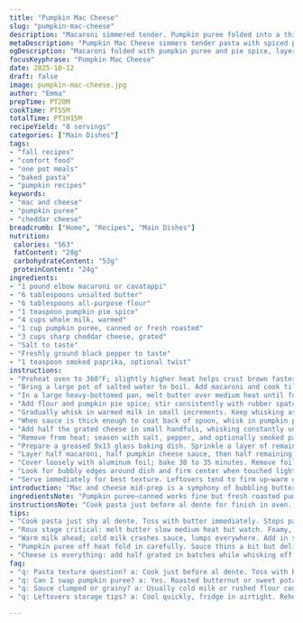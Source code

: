 ```yaml
---
title: "Pumpkin Mac Cheese"
slug: "pumpkin-mac-cheese"
description: "Macaroni simmered tender. Pumpkin puree folded into a thickened roux scented with warm pie spice. Cheese melted gradually into the sauce until glossy. Baked in layers with extra cheese to create a bubbly golden crust. Nutty, creamy, with a subtle sweetness. Eight servings. One pot pasta, one sauce pan, one baking dish. Oven heat brings it all together with a toasted cheesy top. Pumpkin substituted for a smoother vegetable puree or sweet potato. Flour and butter create the thickened base essential to trap the sauce. Cheese choice affects melt and taste. A cozy fall-ish twist on a classic comfort dish."
metaDescription: "Pumpkin Mac Cheese simmers tender pasta with spiced pumpkin roux, melted sharp cheddar, and baked layers for a cheesy, nutty, fall-inspired dish you'll want often."
ogDescription: "Macaroni folded with pumpkin puree and pie spice, layered with sharp cheddar cheese, baked till bubbly gold. A creamy, cozy twist for autumn tables."
focusKeyphrase: "Pumpkin Mac Cheese"
date: 2025-10-12
draft: false
image: pumpkin-mac-cheese.jpg
author: "Emma"
prepTime: PT20M
cookTime: PT55M
totalTime: PT1H15M
recipeYield: "8 servings"
categories: ["Main Dishes"]
tags:
- "fall recipes"
- "comfort food"
- "one pot meals"
- "baked pasta"
- "pumpkin recipes"
keywords:
- "mac and cheese"
- "pumpkin puree"
- "cheddar cheese"
breadcrumb: ["Home", "Recipes", "Main Dishes"]
nutrition: 
 calories: "563"
 fatContent: "28g"
 carbohydrateContent: "53g"
 proteinContent: "24g"
ingredients:
- "1 pound elbow macaroni or cavatappi"
- "6 tablespoons unsalted butter"
- "6 tablespoons all-purpose flour"
- "1 teaspoon pumpkin pie spice"
- "4 cups whole milk, warmed"
- "1 cup pumpkin puree, canned or fresh roasted"
- "3 cups sharp cheddar cheese, grated"
- "Salt to taste"
- "Freshly ground black pepper to taste"
- "1 teaspoon smoked paprika, optional twist"
instructions:
- "Preheat oven to 360°F; slightly higher heat helps crust brown faster."
- "Bring a large pot of salted water to boil. Add macaroni and cook till just shy of al dente; check pasta often. Drain and toss with a little butter to keep separated."
- "In a large heavy-bottomed pan, melt butter over medium heat until foamy but not browning."
- "Add flour and pumpkin pie spice; stir consistently with rubber spatula. Cook until mixture bubbles and just starts to take on a light golden tint, about 2 to 3 minutes. This cooks out raw flour taste."
- "Gradually whisk in warmed milk in small increments. Keep whisking as sauce thickens, silky and clinging to spoon. Avoid lumps by slow incorporation."
- "When sauce is thick enough to coat back of spoon, whisk in pumpkin puree. Sauce will thin but rich flavor spreads."
- "Add half the grated cheese in small handfuls, whisking constantly until each batch melts smooth and glossy before next addition."
- "Remove from heat; season with salt, pepper, and optionally smoked paprika for depth. Warm sauce makes seasoning shine."
- "Prepare a greased 9x13 glass baking dish. Sprinkle a layer of remaining cheese evenly on bottom to create a molten cheese barrier preventing sticking."
- "Layer half macaroni, half pumpkin cheese sauce, then half remaining cheese. Repeat layering for a firm structure holding the creaminess inside."
- "Cover loosely with aluminum foil; bake 30 to 35 minutes. Remove foil last 5 minutes to coax golden brown, bubbling top."
- "Look for bubbly edges around dish and firm center when touched lightly. Cheese will crisp slightly but stay luscious beneath."
- "Serve immediately for best texture. Leftovers tend to firm up—warm gently with splash of milk if reheating."
introduction: "Mac and cheese mid-prep is a symphony of bubbling butter and toasted flour, the base for the creamy embrace that follows. The quiet addition of pumpkin puree flips the script, adding depth and fall aroma without overpowering. Cheese melting in slow increments is crucial — rush and you get clumps not silk. Baking finishes it, the top bubbling and browning reveals the end game. Tried it without layering once: soggy bottom. Layering adds texture contrast, like crunchy edges against soft innards. This style is forgiving, you can swap cheddar for smoked gouda or pepper jack. Pumpkin pie spice isn't just decoration here, it wakes up the savory. Turns out, this ain’t your childhood mac, but close enough to comfort and far enough to feel grown-up. Time in the oven is flexible; watch for the cheesy crust to tell you when ready. No need for exact timings, trust your nose and eyes."
ingredientsNote: "Pumpkin puree—canned works fine but fresh roasted pumpkin puree adds a subtle sweetness and better texture. Whole milk keeps the sauce rich; skim or plant milk results in thinner sauce. Butter and flour ratio critical for roux; don’t skip cooking the flour fully to avoid a raw taste. Cheddar should be freshly grated for best melt; pre-shredded often has anti-caking agents that resist smoothness—if using pre-shredded, add extra cheese and stir longer. Pumpkin pie spice can be replaced with cinnamon and a smidge of nutmeg and ground cloves if unavailable. Smoked paprika optional but adds an earthiness that cuts through creaminess. Salt and pepper adjustments depend on cheese saltiness—taste often halfway through for balance. Pasta choice: elbow macaroni traditional but cavatappi or shells hold sauce better."
instructionsNote: "Cook pasta just before al dente for finish in oven. Tossing with butter prevents it sticking in waiting. For roux, melt butter until foamy but not browned or butter flavor scorches. Stir flour continuously; spots of flour lumps mean uneven cooking, whisk vigorously or beat through sieve if needed. Gradual cold milk addition leads to clumpy sauce; use warm milk and add slow for velvety consistency. Whisk pumpkin puree in off the heat or low temp to prevent curdling. Cheese in batches melts evenly; dump all at once and a greasy split sauce is likely. Layering layers cheese between pasta and sauce forms magical gooey layers. Greasing the dish and placing cheese on bottom keeps the mac from sticking and adds that crunchy base element. Oven rack placement matters; middle rack preferred to avoid uneven top browning. Loosely cover with foil so steam doesn’t dry out sauce but prevents skin forming. Remove foil for last few minutes to get browned crust. Visual clues like bubbling sides and crisp cheese patches signal doneness more reliably than strict timers."
tips:
- "Cook pasta just shy al dente. Toss with butter immediately. Stops pasta sticking, keeps separate bites not mush. Pasta will finish cooking in oven; texture depends on initial firmness. Drain well but no drying out, moisture helps creaminess."
- "Roux stage critical: melt butter slow medium heat but watch. Foamy, no brown or flavor scorched. Stir flour constantly; lumps mean uneven cooking. Take extra minute or two if needed. Raw flour taste ruins smooth sauce finish. Smell changes from powdery to faintly nutty."
- "Warm milk ahead; cold milk crashes sauce, lumps everywhere. Add in small increments while whisking nonstop. Thickening happens gradually; patience avoids grainy sauce. Coats spoon back like velvet, not runny or gloopy is goal here."
- "Pumpkin puree off heat fold in carefully. Sauce thins a bit but delivers earthy sweet depth. Use canned for convenience but fresh roasted gives texture boost and subtle sweetness. Swap with butternut or sweet potato puree if pumpkin not handy."
- "Cheese is everything: add half grated in batches while whisking off heat. Rushing gives greasy split sauce. Use freshly grated cheddar – anti-caking powders in pre-shred resist melt. If pre-shredded, add more cheese plus stir longer, watch texture to adjust."
faq:
- "q: Pasta texture question? a: Cook just before al dente. Toss with butter right away. Finish in oven. Avoid mush or dry spots. Pasta type matters too; tight curls hold sauce better than straight tubes."
- "q: Can I swap pumpkin puree? a: Yes. Roasted butternut or sweet potato work well. Pumpkin pie spice optional; cinnamon nutmeg make good substitutes. Smoked paprika adds earthiness but skip if not preferred."
- "q: Sauce clumped or grainy? a: Usually cold milk or rushed flour cooking. Warm milk slow pour, constant whisk. Roux must bubble lightly, no raw flour bitterness. Cheese added slow off heat prevents breaking sauce."
- "q: Leftovers storage tips? a: Cool quickly, fridge in airtight. Reheat gently with splash milk to soften. Freezing doable but texture shifts. Avoid microwave overheating, stir often for even heat."

---
```

